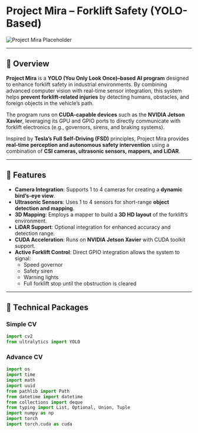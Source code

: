 # Project Mira – Forklift Safety (YOLO-Based)

![Project Mira Placeholder](path/to/image.png)

---

## 📌 Overview
**Project Mira** is a **YOLO (You Only Look Once)–based AI program** designed to enhance forklift safety in industrial environments. By combining advanced computer vision with real-time sensor integration, this system helps **prevent forklift-related injuries** by detecting humans, obstacles, and foreign objects in the vehicle’s path.  

The program runs on **CUDA-capable devices** such as the **NVIDIA Jetson Xavier**, leveraging its GPU and GPIO ports to directly communicate with forklift electronics (e.g., governors, sirens, and braking systems).  

Inspired by **Tesla’s Full Self-Driving (FSD)** principles, Project Mira provides **real-time perception and autonomous safety intervention** using a combination of **CSI cameras, ultrasonic sensors, mappers, and LiDAR**.  

---

## 🚀 Features
- **Camera Integration**: Supports 1 to 4 cameras for creating a **dynamic bird’s-eye view**.  
- **Ultrasonic Sensors**: Uses 1 to 4 sensors for short-range **object detection and mapping**.  
- **3D Mapping**: Employs a mapper to build a **3D HD layout** of the forklift’s environment.  
- **LiDAR Support**: Optional integration for enhanced accuracy and detection range.  
- **CUDA Acceleration**: Runs on **NVIDIA Jetson Xavier** with CUDA toolkit support.  
- **Active Forklift Control**: Direct GPIO integration allows the system to signal:  
  - Speed governor  
  - Safety siren  
  - Warning lights  
  - Full forklift stop until the obstruction is cleared  

---

## 🧩 Technical Packages

### Simple CV
```python
import cv2
from ultralytics import YOLO
```
### Advance CV
```python
import os
import time
import math
import uuid
from pathlib import Path
from datetime import datetime
from collections import deque
from typing import List, Optional, Union, Tuple
import numpy as np
import torch
import torch.cuda as cuda
```
